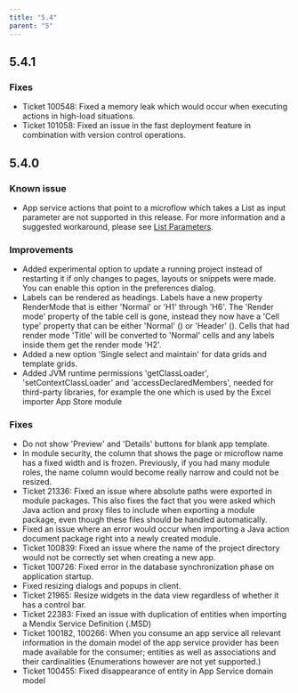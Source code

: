 ```yaml
---
title: "5.4"
parent: "5"
---
```


## 5.4.1

### Fixes

* Ticket 100548: Fixed a memory leak which would occur when executing actions in high-load situations.
* Ticket 101058: Fixed an issue in the fast deployment feature in combination with version control operations.

## 5.4.0

### Known issue

* App service actions that point to a microflow which takes a List as input parameter are not supported in this release. For more information and a suggested workaround, please see [List Parameters](/refguide5/List+Parameters).

### Improvements

* Added experimental option to update a running project instead of restarting it if only changes to pages, layouts or snippets were made. You can enable this option in the preferences dialog.
* Labels can be rendered as headings. Labels have a new property RenderMode that is either 'Normal' or 'H1' through 'H6'. The 'Render mode' property of the table cell is gone, instead they now have a 'Cell type' property that can be either 'Normal' () or 'Header' (). Cells that had render mode 'Title' will be converted to 'Normal' cells and any labels inside them get the render mode 'H2'.
* Added a new option 'Single select and maintain' for data grids and template grids.
* Added JVM runtime permissions 'getClassLoader', 'setContextClassLoader' and 'accessDeclaredMembers', needed for third-party libraries, for example the one which is used by the Excel importer App Store module

### Fixes

* Do not show 'Preview' and 'Details' buttons for blank app template.
* In module security, the column that shows the page or microflow name has a fixed width and is frozen. Previously, if you had many module roles, the name column would become really narrow and could not be resized.
* Ticket 21336: Fixed an issue where absolute paths were exported in module packages. This also fixes the fact that you were asked which Java action and proxy files to include when exporting a module package, even though these files should be handled automatically.
* Fixed an issue where an error would occur when importing a Java action document package right into a newly created module.
* Ticket 100839: Fixed an issue where the name of the project directory would not be correctly set when creating a new app.
* Ticket 100726: Fixed error in the database synchronization phase on application startup.
* Fixed resizing dialogs and popups in client.
* Ticket 21965: Resize widgets in the data view regardless of whether it has a control bar.
* Ticket 22383: Fixed an issue with duplication of entities when importing a Mendix Service Definition (.MSD)
* Ticket 100182, 100266: When you consume an app service all relevant information in the domain model of the app service provider has been made available for the consumer; entities as well as associations and their cardinalities (Enumerations however are not yet supported.)
* Ticket 100455: Fixed disappearance of entity in App Service domain model
